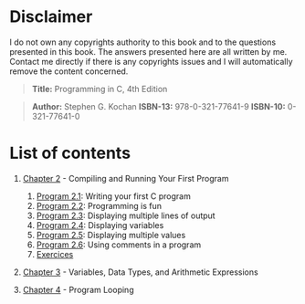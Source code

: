 # Disclaimer

I do not own any copyrights authority to this book and to the questions presented in this book. The answers presented here are all written by me. Contact me directly if there is any copyrights issues and I will automatically remove the content concerned.  

> **Title:** Programming in C, 4th Edition 

> **Author:**  Stephen G. Kochan 
> **ISBN-13:**  978-0-321-77641-9 
> **ISBN-10:**  0-321-77641-0

# List of contents

1. [Chapter 2](https://github.com/j0mma/programming-languages/tree/main/C/book-answers/programming-in-c/chap2) - Compiling and Running Your First Program
    1. [Program 2.1](https://github.com/j0mma/programming-languages/blob/main/C/book-answers/programming-in-c/chap2/Exercise2-1/Program2-1.c): Writing your first C program
    2. [Program 2.2](https://github.com/j0mma/programming-languages/blob/main/C/book-answers/programming-in-c/chap2/Exercise2-1/Program2-2.c): Programming is fun
    3. [Program 2.3](https://github.com/j0mma/programming-languages/blob/main/C/book-answers/programming-in-c/chap2/Exercise2-1/Program2-3.c): Displaying multiple lines of output
    4. [Program 2.4](https://github.com/j0mma/programming-languages/blob/main/C/book-answers/programming-in-c/chap2/Exercise2-1/Program2-4.c): Displaying variables
    5. [Program 2.5](https://github.com/j0mma/programming-languages/blob/main/C/book-answers/programming-in-c/chap2/Exercise2-1/Program2-5.c): Displaying multiple values
    6. [Program 2.6](https://github.com/j0mma/programming-languages/blob/main/C/book-answers/programming-in-c/chap2/Exercise2-1/Program2-6.c): Using comments in a program
    7. [Exercices](https://github.com/j0mma/programming-languages/tree/main/C/book-answers/programming-in-c/chap2) 

2. [Chapter 3](https://github.com/j0mma/programming-languages/tree/main/C/book-answers/programming-in-c/chap3) - Variables, Data Types, and Arithmetic Expressions

3. [Chapter 4](https://github.com/j0mma/programming-languages/tree/main/C/book-answers/programming-in-c/chap4) - Program Looping





